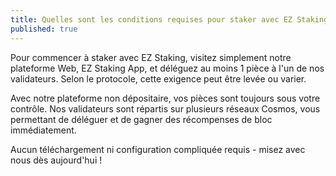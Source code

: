 ```yaml
---
title: Quelles sont les conditions requises pour staker avec EZ Staking ?
published: true
---
```


Pour commencer à staker avec EZ Staking, visitez simplement notre plateforme Web, EZ Staking App, et déléguez au moins 1 pièce à l'un de nos validateurs. Selon le protocole, cette exigence peut être levée ou varier.

Avec notre plateforme non dépositaire, vos pièces sont toujours sous votre contrôle. Nos validateurs sont répartis sur plusieurs réseaux Cosmos, vous permettant de déléguer et de gagner des récompenses de bloc immédiatement.

Aucun téléchargement ni configuration compliquée requis - misez avec nous dès aujourd'hui !
